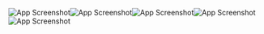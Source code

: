 ![App Screenshot](https://ibb.co/B2gXHsr)![App Screenshot](https://ibb.co/8rg75Zx)![App Screenshot](https://ibb.co/PwXpTcs)![App Screenshot](https://ibb.co/SwgkmxG)![App Screenshot](https://ibb.co/kMnDxmg)

